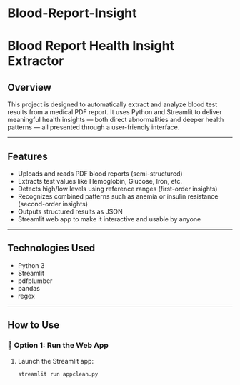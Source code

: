 # Blood-Report-Insight
# Blood Report Health Insight Extractor

## Overview
This project is designed to automatically extract and analyze blood test results from a medical PDF report. It uses Python and Streamlit to deliver meaningful health insights — both direct abnormalities and deeper health patterns — all presented through a user-friendly interface.

---

## Features
- Uploads and reads PDF blood reports (semi-structured)
- Extracts test values like Hemoglobin, Glucose, Iron, etc.
- Detects high/low levels using reference ranges (first-order insights)
- Recognizes combined patterns such as anemia or insulin resistance (second-order insights)
- Outputs structured results as JSON
- Streamlit web app to make it interactive and usable by anyone

---

## Technologies Used
- Python 3
- Streamlit
- pdfplumber
- pandas
- regex

---

## How to Use

### 🔹 Option 1: Run the Web App
1. Launch the Streamlit app:
   ```bash
   streamlit run appclean.py
